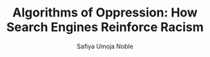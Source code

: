 ---
title: "Algorithms of Oppression: How Search Engines Reinforce Racism"
author: "Safiya Umoja Noble"
isbn: "1479837245"
isbn13: "9781479837243"
rating: "3"
publisher: "New York University Press"
pages: "256"
publishYear: "2018"
read: "2018"
goodreads_id: "34762552"
---